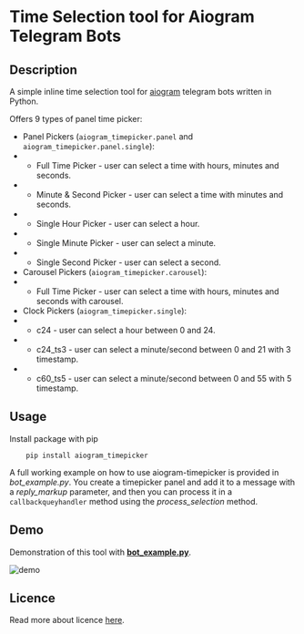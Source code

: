 # Time Selection tool for Aiogram Telegram Bots

## Description
A simple inline time selection tool for [aiogram](https://github.com/aiogram/aiogram) telegram bots written in Python.

Offers 9 types of panel time picker:
* Panel Pickers (`aiogram_timepicker.panel` and `aiogram_timepicker.panel.single`):
* * Full Time Picker - user can select a time with hours, minutes and seconds.
* * Minute & Second Picker - user can select a time with minutes and seconds.
* * Single Hour Picker - user can select a hour.
* * Single Minute Picker - user can select a minute.
* * Single Second Picker - user can select a second.
* Carousel Pickers (`aiogram_timepicker.carousel`):
* * Full Time Picker - user can select a time with hours, minutes and seconds with carousel.
* Clock Pickers (`aiogram_timepicker.single`):
* * c24 - user can select a hour between 0 and 24.
* * c24_ts3 - user can select a minute/second between 0 and 21 with 3 timestamp.
* * c60_ts5 - user can select a minute/second between 0 and 55 with 5 timestamp.

## Usage
Install package with pip

        pip install aiogram_timepicker

A full working example on how to use aiogram-timepicker is provided in *bot_example.py*. 
You create a timepicker panel and add it to a message with a *reply_markup* parameter, and then you can process it in a `callbackqueyhandler` method using the *process_selection* method.

## Demo
Demonstration of this tool with [**bot_example.py**](./bot_example.py).


![demo](https://s1.gifyu.com/images/bot-0.2.0.gif)

## Licence
Read more about licence [here](./LICENSE.txt).